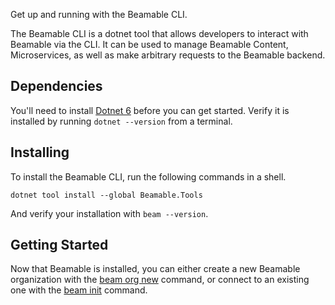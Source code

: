 Get up and running with the Beamable CLI.

The Beamable CLI is a dotnet tool that allows developers to interact with Beamable via the CLI. It can be used to manage Beamable Content, Microservices, as well as make arbitrary requests to the Beamable backend. 

## Dependencies
You'll need to install [Dotnet 6](https://dotnet.microsoft.com/en-us/download/dotnet/6.0) before you can get started. 
Verify it is installed by running `dotnet --version` from a terminal.

## Installing

To install the Beamable CLI, run the following commands in a shell.

```shell
dotnet tool install --global Beamable.Tools
```

And verify your installation with `beam --version`. 

## Getting Started

Now that Beamable is installed, you can either create a new Beamable organization with the [beam org new](doc:cli-org-new) command,
or connect to an existing one with the [beam init](doc:cli-init) command.